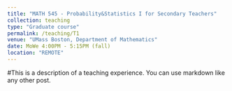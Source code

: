 ```yaml
---
title: "MATH 545 - Probability&Statistics I for Secondary Teachers"
collection: teaching
type: "Graduate course"
permalink: /teaching/T1
venue: "UMass Boston, Department of Mathematics"
date: MoWe 4:00PM - 5:15PM (fall)
location: "REMOTE"
---
```




#This is a description of a teaching experience. You can use markdown like any other post.

